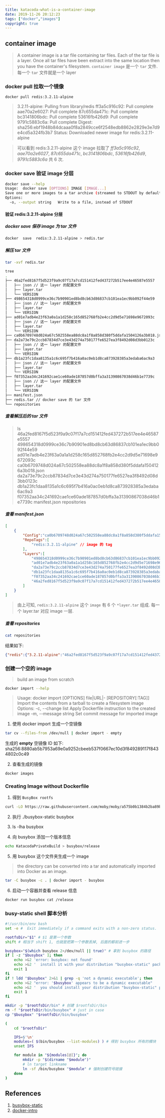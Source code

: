 ```yaml
---
title: katacoda-what-is-a-container-image
date: 2019-11-26 20:12:23
tags: ["docker","images"]
copyright: true
---
```


## container image

> A container image is a tar file containing tar files. Each of the tar file is a layer. Once all tar files have been extract into the same location then you have the container's filesystem.
`container image` 是一个 `tar` 文件. 每一个 `tar` 文件就是一个 layer

### docker pull 拉取一个镜像

```sh
docker pull redis:3.2.11-alpine
```

> 3.2.11-alpine: Pulling from library/redis
ff3a5c916c92: Pull complete 
aae70a2e6027: Pull complete
87c655da471c: Pull complete
bc3141806bdc: Pull complete
53616fb426d9: Pull complete
9791c5883c6a: Pull complete
Digest: sha256:ebf1948b84dcaaa0f8a2849cce6f2548edb8862e2829e3e7d9e4cd5a324fb3b7
Status: Downloaded newer image for redis:3.2.11-alpine


> 可以看到 redis:3.2.11-alpine 这个 image 拉取了 *ff3a5c916c92*, 
*aae70a2e6027*, *87c655da471c*, *bc3141806bdc*, *53616fb426d9*, *9791c5883c6a* 共 6 次.

### docker save 验证 image 分层

```sh
docker save --help
Usage:  docker save [OPTIONS] IMAGE [IMAGE...]
Save one or more images to a tar archive (streamed to STDOUT by default)
Options:
  -o, --output string   Write to a file, instead of STDOUT
```

#### 验证 redis:3.2.11-alpine 分层
##### docker save 保存 image 为 tar 文件

```sh
docker  save  redis:3.2.11-alpine > redis.tar
```

##### 解压 tar 文件

```sh
tar -xvf redis.tar
```

```sh
tree
.
├── 46a2fed8167f5d523f9a9c07f17a7cd151412fed437272b517ee4e46587e5557
│   ├── json // 这一 layer 的配置文件
│   ├── layer.tar
│   └── VERSION
├── 498654318d0999ce36c7b90901ed8bd8cb63d86837cb101ea1ec9bb092f44e59
│   ├── json // 这一 layer 的配置文件
│   ├── layer.tar
│   └── VERSION
├── ad01e7adb4e23f63a0a1a1d258c165d852768fb2e4cc2d9d5e71698e9672093c
│   ├── json // 这一 layer 的配置文件
│   ├── layer.tar
│   └── VERSION
├── ca0b6709748d024a67c502558ea88dc8a1f8a858d380f5ddafa1504126a3b018.json // 这个 `image` 的配置文件
├── da2a73e79c2ccb87834d7ce3e43d274a750177fe6527ea3f8492d08d3bb0123c
│   ├── json // 这一 layer 的配置文件
│   ├── layer.tar
│   └── VERSION
├── db1a23fc1daa8135a1c6c695f7b416a0ac0eb1d8ca873928385a3edaba6ac9a3
│   ├── json // 这一 layer 的配置文件
│   ├── layer.tar
│   └── VERSION
├── f07352aa34c241692cae1ce60ade187857d0bffa3a31390867038d46b1e7739c
│   ├── json // 这一 layer 的配置文件
│   ├── layer.tar
│   └── VERSION
├── manifest.json
├── redis.tar // docker save 的 tar 文件
└── repositories
```

##### 查看解压后的 tar 文件
> ls
> 46a2fed8167f5d523f9a9c07f17a7cd151412fed437272b517ee4e46587e5557
> 498654318d0999ce36c7b90901ed8bd8cb63d86837cb101ea1ec9bb092f44e59
> ad01e7adb4e23f63a0a1a1d258c165d852768fb2e4cc2d9d5e71698e9672093c
> ca0b6709748d024a67c502558ea88dc8a1f8a858d380f5ddafa1504126a3b018.json
> da2a73e79c2ccb87834d7ce3e43d274a750177fe6527ea3f8492d08d3bb0123c
> db1a23fc1daa8135a1c6c695f7b416a0ac0eb1d8ca873928385a3edaba6ac9a3
> f07352aa34c241692cae1ce60ade187857d0bffa3a31390867038d46b1e7739c
> manifest.json
> repositories

##### 查看 manifest.json

```json
[
    {
        "Config":"ca0b6709748d024a67c502558ea88dc8a1f8a858d380f5ddafa1504126a3b018.json", // 整个 image 的配置文件
        "RepoTags":[
            "redis:3.2.11-alpine" // image 的 tag
        ],
        "Layers":[
            "498654318d0999ce36c7b90901ed8bd8cb63d86837cb101ea1ec9bb092f44e59/layer.tar", // 1
            "ad01e7adb4e23f63a0a1a1d258c165d852768fb2e4cc2d9d5e71698e9672093c/layer.tar", // 2
            "da2a73e79c2ccb87834d7ce3e43d274a750177fe6527ea3f8492d08d3bb0123c/layer.tar", // 3
            "db1a23fc1daa8135a1c6c695f7b416a0ac0eb1d8ca873928385a3edaba6ac9a3/layer.tar", // 4
            "f07352aa34c241692cae1ce60ade187857d0bffa3a31390867038d46b1e7739c/layer.tar", // 5
            "46a2fed8167f5d523f9a9c07f17a7cd151412fed437272b517ee4e46587e5557/layer.tar"  // 6
        ]
    }
]
```

> 由上可知, `redis:3.2.11-alpine` 这个 `image` 有 6 个 `*layer.tar` 组成. 每一个 layer.tar 对应 image 一层.

##### 查看 repositories

```sh
cat repositories
```
结果如下:
```json
{"redis":{"3.2.11-alpine":"46a2fed8167f5d523f9a9c07f17a7cd151412fed437272b517ee4e46587e5557"}}
```

### 创建一个空的 image
> build an image from scratch

```sh
docker import --help
```

>Usage:  docker import [OPTIONS] file|URL|- [REPOSITORY[:TAG]]
Import the contents from a tarball to create a filesystem image
Options:
  -c, --change list      Apply Dockerfile instruction to the created image
  -m, --message string   Set commit message for imported image

1. 使用 docker import 生成一个空镜像
```sh
tar cv --files-from /dev/null | docker import - empty
```
生成的 **empty** 空镜像 ID 如下:
sha256:8880ab5b7953a69e0a9252cbeeb537f0667ec10d3f849289117f8434802c0c49

2. 查看生成的镜像
```sh
docker images
```

### Creating Image without Dockerfile

1. 得到 `BusyBox rootfs` 

```sh
curl -LO https://raw.githubusercontent.com/moby/moby/a575b0b1384b2ba89b79cbd7e770fbeb616758b3/contrib/mkimage/busybox-static && chmod +x busybox-static
```

2. 执行 ./busybox-static busybox

3. ls -lha busybox

4. 向 busybox 添加一个版本信息

```sh
echo KatacodaPrivateBuild > busybox/release
```

5. 用 busybox 这个文件夹生成一个 image

>the directory can be converted into a tar and automatically imported into Docker as an image.

```sh
tar -C busybox -c . | docker import - busybox
```

6. 启动一个容器并查看 release 信息

```sh
docker run busybox cat /release
```

### busy-static shell 脚本分析
```sh
#!/usr/bin/env bash
set -e #  Exit immediately if a command exits with a non-zero status.

rootfsDir="$1" # $1 是第一个参数
shift # 相当于 shift 1, 也就是把第一个参数丢掉, 后面的都前进一步

busybox="$(which busybox 2>/dev/null || true)" # 拿到 busybox 的路径
if [ -z "$busybox" ]; then
	echo >&2 'error: busybox: not found'
	echo >&2 '  install it with your distribution "busybox-static" package'
	exit 1
fi
if ! ldd "$busybox" 2>&1 | grep -q 'not a dynamic executable'; then
	echo >&2 "error: '$busybox' appears to be a dynamic executable"
	echo >&2 '  you should install your distribution "busybox-static" package instead'
	exit 1
fi

mkdir -p "$rootfsDir/bin" # 创建 $rootfsDir/bin
rm -f "$rootfsDir/bin/busybox" # just in case
cp "$busybox" "$rootfsDir/bin/busybox"

(
	cd "$rootfsDir"

	IFS=$'\n'
	modules=( $(bin/busybox --list-modules) ) # 得到 busybox 所有的模块
	unset IFS

	for module in "${modules[@]}"; do
		mkdir -p "$(dirname "$module")"
        # ln target linkname
		ln -sf /bin/busybox "$module" # 强制创建符号链接
	done
)

```

## References
1. [busybox-static](https://raw.githubusercontent.com/moby/moby/a575b0b1384b2ba89b79cbd7e770fbeb616758b3/contrib/mkimage/busybox-static)
2. [docker-intro](http://jm.taobao.org/2016/05/12/introduction-to-docker/)